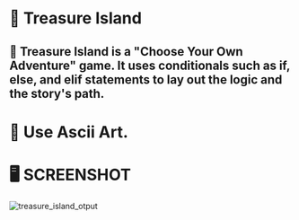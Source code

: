 # :crown: Treasure Island

## :pencil: Treasure Island is a "Choose Your Own Adventure" game. It uses conditionals such as if, else, and elif statements to lay out the logic and the story's path.

# :symbols: Use Ascii Art.

# :desktop_computer: SCREENSHOT
![treasure_island_otput](https://user-images.githubusercontent.com/118696796/205349985-e788d017-8476-41c3-9a7c-46a556ac8684.png)
